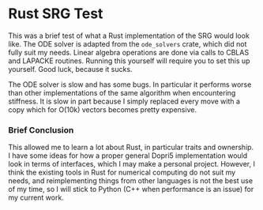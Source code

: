 # Rust SRG Test

This was a brief test of what a Rust implementation of the SRG would look like. The ODE solver is adapted from the `ode_solvers` crate, which did not fully suit my needs. Linear algebra operations are done via calls to CBLAS and LAPACKE routines. Running this yourself will require you to set this up yourself. Good luck, because it sucks.

The ODE solver is slow and has some bugs. In particular it performs worse than other implementations of the same algorithm when encountering stiffness. It is slow in part because I simply replaced every move with a copy which for O(10k) vectors becomes pretty expensive.

### Brief Conclusion

This allowed me to learn a lot about Rust, in particular traits and ownership. I have some ideas for how a proper general Dopri5 implementation would look in terms of interfaces, which I may make a personal project. However, I think the existing tools in Rust for numerical computing do not suit my needs, and reimplementing things from other languages is not the best use of my time, so I will stick to Python (C++ when performance is an issue) for my current work.
